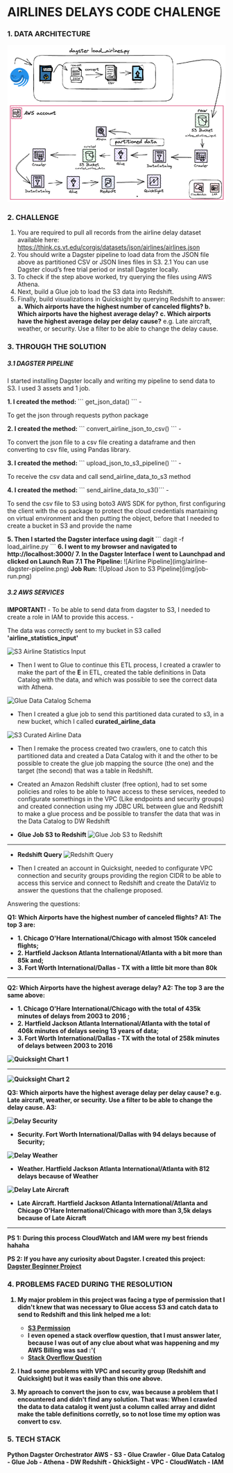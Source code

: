# AIRLINES DELAYS CODE CHALENGE


### 1. DATA ARCHITECTURE

![Project Architecture](img/project-architecture.png)

### 2. CHALLENGE
1. You are required to pull all records from the airline delay dataset available here:
https://think.cs.vt.edu/corgis/datasets/json/airlines/airlines.json
2. You should write a Dagster pipeline to load data from the JSON file above as partitioned CSV or JSON lines files in S3. 
   2.1 You can use Dagster cloud’s free trial period or install Dagster locally.
3. To check if the step above worked, try querying the files using AWS Athena.
4. Next, build a Glue job to load the S3 data into Redshift.
5. Finally, build visualizations in Quicksight by querying Redshift to answer:
<b> a. Which airports have the highest number of canceled flights? </b>
<b> b. Which airports have the highest average delay?</b>
<b> c. Which airports have the highest average delay per delay cause?</b> e.g. Late
aircraft, weather, or security. Use a filter to be able to change the delay cause.


### 3. THROUGH THE SOLUTION 

##### 3.1 DAGSTER PIPELINE
<p> I started installing Dagster locally and writing my pipeline to send data to S3. I used 3 assets and 1 job.</p>
<b>1. I created the method: </b> 
``` get_json_data() ``` 
 - <p>To get the json through requests python package</p>
<b>2. I created the method: </b> 
``` convert_airline_json_to_csv() ``` 
 - <p>To convert the json file to a csv file creating a dataframe and then converting to csv file, using Pandas library.</p>
<b>3. I created the method: </b> 
``` upload_json_to_s3_pipeline() ``` 
 - <p>To receive the csv data and call send_airline_data_to_s3 method</p>
<b>4. I created the method: </b> 
``` send_airline_data_to_s3()``` 
 - <p>To send the csv file to S3 using boto3 AWS SDK for python, first configuring the client with the os package to protect the cloud credentials mantaining on virtual environment and then putting the object, before that I needed to create a bucket in S3 and provide the name</p>
<b>5. Then I started the Dagster interface using dagit </b>
``` dagit -f load_airline.py ``` 
<b>6. I went to my browser and navigated to http://localhost:3000/</b>
<b>7. In the Dagster Interface I went to Launchpad and clicked on Launch Run</b>
    <b> 7.1 The Pipeline: </b>
    ![Airline Pipeline](img/airline-dagster-pipeline.png)
    <b>Job Run:</b>
    ![Upload Json to S3 Pipeline](img/job-run.png)

##### 3.2 AWS SERVICES
<p><b>IMPORTANT!</b> - To be able to send data from dagster to S3, I needed to create a role in IAM to provide this access. 
- <p>The data was correctly sent to my bucket in S3 called <b>'airline_statistics_input'</b></p>

![S3 Airline Statistics Input](img/S3-airlines-statistics-input.png)
- <p>Then I went to Glue to continue this ETL process, I created a crawler to make the part of the <b>E</b> in ETL, created the table definitions in Data Catalog with the data, and which was possible to see the correct data with Athena.</p>

![Glue Data Catalog Schema](img/Glue-DataCatalog.png)
- <p>Then I created a glue job to send this partitioned data curated to s3, in a new bucket, which I called <b>curated_airline_data</b>

![S3 Curated Airline Data](img/S3-curated_airline_data.png)
- <p>Then I remake the process created two crawlers, one to catch this partitioned data and created a Data Catalog with it and the other to be possible to create the glue job mapping the source (the one) and the target (the second) that was a table in Redshift.

- <p> Created an Amazon Redshift cluster (free option), had to set some policies and roles to be able to have access to these services, needed to configurate somethings in the VPC (Like endpoints and security groups) and created connection using my JDBC URL between glue and Redshift to make a glue process and be possible to transfer the data that was in the Data Catalog to DW Redshift</p>
- <b>Glue Job S3 to Redshift</b>
![Glue Job S3 to Redshift](img/Glue-job-S3-to-redshift.png)
<hr>

- <b>Redshift Query</b>
![Redshift Query](img/redshift-query.png)

- <p> Then I created an account in Quicksight, needed to configurate VPC connection and security groups providing the region CIDR to be able to access this service and connect to Redshift and create the DataViz to answer the questions that the challenge proposed.</p>
  
Answering the questions:

<b> Q1: Which Airports have the highest number of canceled flights? </b>
<b> A1: The top 3 are: 
  - <b> 1. Chicago O'Hare International/Chicago with almost 150k canceled flights;
  - <b> 2. Hartfield Jackson Atlanta International/Atlanta with a bit more than 85k and; </b>
  - <b> 3. Fort Worth International/Dallas - TX with a little bit more than 80k </b>
<hr>

<b> Q2: Which Airports have the highest average delay? </b>
<b> A2: The top 3 are the same above: 
  - <b> 1. Chicago O'Hare International/Chicago with the total of 435k minutes of delays from 2003 to 2016 ;
  - <b> 2. Hartfield Jackson Atlanta International/Atlanta with the total of 406k minutes of delays seeing 13 years of data; </b>
  - <b> 3. Fort Worth International/Dallas - TX with the total of 258k minutes of delays between 2003 to 2016</b>
  
![Quicksight Chart 1](img/Quicksight1.png)

<hr>

![Quicksight Chart 2](img/Quicksight2.png)

<b> Q3: Which airports have the highest average delay per delay cause? e.g. Late
aircraft, weather, or security. Use a filter to be able to change the delay cause. </b>
<b> A3:  

 ![Delay Security](img/delay-security.png)
  - <b> Security. Fort Worth International/Dallas with 94 delays because of Security;
 
 ![Delay Weather](img/delay-weather.png)
  - <b> Weather. Hartfield Jackson Atlanta International/Atlanta with 812 delays because of Weather </b>

 ![Delay Late Aircraft](img/delay-late-aircraft.png)
  - <b>Late Aircraft. Hartfield Jackson Atlanta International/Atlanta and Chicago O'Hare International/Chicago with more than 3,5k delays because of Late Aicraft</b>
 
<hr>

<p>PS 1: During this process CloudWatch and IAM were my best friends hahaha</p>

<b>PS 2: If you have any curiosity about Dagster. I created this project: [Dagster Beginner Project](https://github.com/jess197/learning-dagster)</b>


### 4. PROBLEMS FACED DURING THE RESOLUTION 
1. My major problem in this project was facing a type of permission that I didn't knew that was necessary to Glue access S3 and catch data to send to Redshift and this link helped me a lot: 
    - [S3 Permission](https://help.mypurecloud.com/articles/create-iam-resources-for-aws-s3-bucket/)
    - I even opened a stack overflow question, that I must answer later, because I was out of any clue about what was happening and my AWS Billing was sad :'(
    - [Stack Overflow Question](https://stackoverflow.com/questions/75462854/aws-glue-job-from-s3-bucket-to-redshift-throws-no-such-bucket)
  
2. I had some problems with VPC and security group (Redshift and Quicksight) but it was easily than this one above. 
3. My aproach to convert the json to csv, was because a problem that I encountered and didn't find any solution. That was: When I crawled the data to data catalog it went just a column called array and didnt make the table definitions corretly, so to not lose time my option was convert to csv. 


### 5. TECH STACK 
Python
Dagster Orchestrator 
AWS 
    - S3
    - Glue Crawler
    - Glue Data Catalog
    - Glue Job
    - Athena
    - DW Redshift
    - QhickSight 
    - VPC
    - CloudWatch
    - IAM








